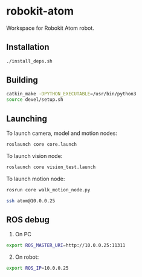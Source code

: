 # robokit-atom
Workspace for Robokit Atom robot. 

## Installation
 
 ```bash
 ./install_deps.sh
 ```

## Building

```bash 
catkin_make -DPYTHON_EXECUTABLE=/usr/bin/python3
source devel/setup.sh
```

## Launching

To launch camera, model and motion nodes: 

```bash
roslaunch core core.launch
```

To launch vision node:

```bash
roslaunch core vision_test.launch
```

To launch motion node:

```bash
rosrun core walk_motion_node.py
```


```bash
ssh atom@10.0.0.25
```

## ROS debug

1. On PC

```bash
export ROS_MASTER_URI=http://10.0.0.25:11311
```
2. On robot:

```bash
export ROS_IP=10.0.0.25
```


